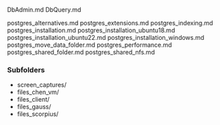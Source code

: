 #

DbAdmin.md
DbQuery.md

postgres_alternatives.md
postgres_extensions.md
postgres_indexing.md
postgres_installation.md
postgres_installation_ubuntu18.md
postgres_installation_ubuntu22.md
postgres_installation_windows.md
postgres_move_data_folder.md
postgres_performance.md
postgres_shared_folder.md
postgres_shared_nfs.md

### Subfolders

- screen_captures/
- files_chen_vm/
- files_client/
- files_gauss/
- files_scorpius/
